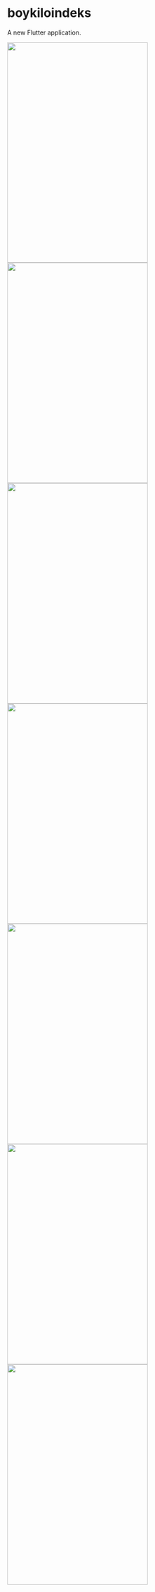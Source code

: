 # boykiloindeks

A new Flutter application.

<img src="https://github.com/Burakermis/HealthApp/blob/main/projectimages/1.PNG?raw=true" width="320" height="500">
<img src="https://github.com/Burakermis/HealthApp/blob/main/projectimages/2.PNG?raw=true" width="320" height="500">
<img src="https://github.com/Burakermis/HealthApp/blob/main/projectimages/3.PNG?raw=true" width="320" height="500">
<img src="https://github.com/Burakermis/HealthApp/blob/main/projectimages/4.PNG?raw=true" width="320" height="500">
<img src="https://github.com/Burakermis/HealthApp/blob/main/projectimages/5.PNG?raw=true" width="320" height="500">
<img src="https://github.com/Burakermis/HealthApp/blob/main/projectimages/6.PNG?raw=true" width="320" height="500">
<img src="https://github.com/Burakermis/HealthApp/blob/main/projectimages/7.PNG?raw=true" width="320" height="500">

